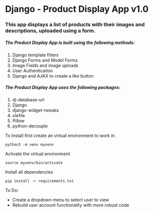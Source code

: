 # Django - Product Display App v1.0

### This app displays a list of products with their images and descriptions, uploaded using a form.

##### The Product Display App is built using the following methods:

1. Django template filters
2. Django Forms and Model Forms
3. Image Fields and image uploads
4. User Authentication
5. Django and AJAX to create a like button

##### The Product Display App uses the following packages:

1. dj-database-url
2. Django
3. django-widget-tweaks
4. olefile
5. Pillow
6. python-decouple

To Install first create an virtual environment to work in.

```django
python3 -m venv myvenv
```
Activate the virtual environment
```django
source myvenv/bin/activate
```

Install all dependencies

```django
pip install -r requirements.txt
```

To Do:
* Create a dropdown menu to select user to view
* Rebuild user account functionality with more robust code
